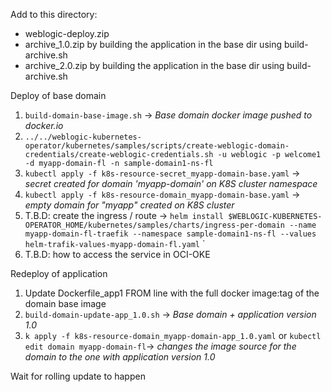 
Add to this directory:

 * weblogic-deploy.zip
 * archive_1.0.zip by building the application in the base dir using build-archive.sh
 * archive_2.0.zip by building the application in the base dir using build-archive.sh


Deploy of base domain

 1. `build-domain-base-image.sh` -> _Base domain docker image pushed to docker.io_
 2. `../../weblogic-kubernetes-operator/kubernetes/samples/scripts/create-weblogic-domain-credentials/create-weblogic-credentials.sh -u weblogic -p welcome1 -d myapp-domain-fl -n sample-domain1-ns-fl` 
 2. `kubectl apply -f k8s-resource-secret_myapp-domain-base.yaml` -> _secret created for domain 'myapp-domain' on K8S cluster namespace_
 3. `kubectl apply -f k8s-resource-domain_myapp-domain-base.yaml` -> _empty domain for "myapp" created on K8S cluster_
 4. T.B.D: create the ingress / route -> `helm install $WEBLOGIC-KUBERNETES-OPERATOR_HOME/kubernetes/samples/charts/ingress-per-domain --name myapp-domain-fl-traefik --namespace sample-domain1-ns-fl --values helm-trafik-values-myapp-domain-fl.yaml` 
`
 5. T.B.D: how to access the service in OCI-OKE

Redeploy of application

 1. Update Dockerfile_app1 FROM line with the full docker image:tag of the domain base image
 1. `build-domain-update-app_1.0.sh` -> _Base domain + application version 1.0_
 2. `k apply -f k8s-resource-domain_myapp-domain-app_1.0.yaml` or `kubectl edit domain myapp-domain-fl`-> _changes the image source for the domain to the one with application version 1.0_
 
Wait for rolling update to happen
